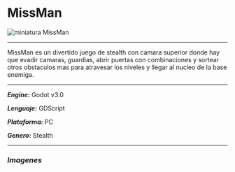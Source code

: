 # MissMan
![miniatura MissMan](https://user-images.githubusercontent.com/22348284/113366643-2f86aa80-9330-11eb-9c07-8e10dc251b95.jpg)
***
MissMan es un divertido juego de stealth con camara superior donde hay que evadir camaras, guardias, abrir puertas con combinaciones y sortear otros obstaculos mas para atravesar los niveles y llegar al nucleo de la base enemiga.
***
***Engine:*** Godot v3.0

***Lenguaje:*** GDScript

***Plataforma:*** PC

***Genero:*** Stealth
***
### ***Imagenes***
